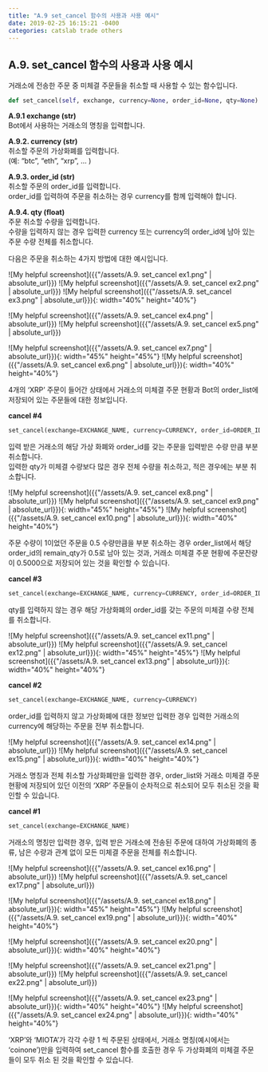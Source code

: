 ```yaml
---
title: "A.9 set_cancel 함수의 사용과 사용 예시"
date: 2019-02-25 16:15:21 -0400
categories: catslab trade others
---
```


## A.9. set_cancel 함수의 사용과 사용 예시

거래소에 전송한 주문 중 미체결 주문들을 취소할 때 사용할 수 있는 함수입니다. 

```python
def set_cancel(self, exchange, currency=None, order_id=None, qty=None):
```

__A.9.1 exchange (str)__  
Bot에서 사용하는 거래소의 명칭을 입력합니다.


__A.9.2. currency (str)__  
취소할 주문의 가상화폐를 입력합니다.  
(예: “btc”, “eth”, “xrp”, … )


__A.9.3. order_id (str)__  
취소할 주문의 order_id를 입력합니다.  
order_id를 입력하여 주문을 취소하는 경우 currency를 함께 입력해야 합니다.


__A.9.4. qty (float)__  
주문 취소할 수량을 입력합니다.  
수량을 입력하지 않는 경우 입력한 currency 또는 currency의 order_id에 남아 있는 주문 수량 전체를 취소합니다.

다음은 주문을 취소하는 4가지 방법에 대한 예시입니다. 


![My helpful screenshot]({{"/assets/A.9. set_cancel ex1.png" | absolute_url}})
![My helpful screenshot]({{"/assets/A.9. set_cancel ex2.png" | absolute_url}})
![My helpful screenshot]({{"/assets/A.9. set_cancel ex3.png" | absolute_url}}){: width="40%" height="40%"}

![My helpful screenshot]({{"/assets/A.9. set_cancel ex4.png" | absolute_url}})
![My helpful screenshot]({{"/assets/A.9. set_cancel ex5.png" | absolute_url}})


![My helpful screenshot]({{"/assets/A.9. set_cancel ex7.png" | absolute_url}}){: width="45%" height="45%"}
![My helpful screenshot]({{"/assets/A.9. set_cancel ex6.png" | absolute_url}}){: width="40%" height="40%"}


4개의 ‘XRP’ 주문이 들어간 상태에서 거래소의 미체결 주문 현황과 Bot의 order_list에 저장되어 있는 주문들에 대한 정보입니다.


__cancel #4__  
```python
set_cancel(exchange=EXCHANGE_NAME, currency=CURRENCY, order_id=ORDER_ID, qty=QUANTITY)
```

입력 받은 거래소의 해당 가상 화폐와 order_id를 갖는 주문을 입력받은 수량 만큼 부분 취소합니다.  
입력한 qty가 미체결 수량보다 많은 경우 전체 수량을 취소하고, 적은 경우에는 부분 취소합니다. 

![My helpful screenshot]({{"/assets/A.9. set_cancel ex8.png" | absolute_url}})
![My helpful screenshot]({{"/assets/A.9. set_cancel ex9.png" | absolute_url}}){: width="45%" height="45%"}
![My helpful screenshot]({{"/assets/A.9. set_cancel ex10.png" | absolute_url}}){: width="40%" height="40%"}

주문 수량이 1이었던 주문을 0.5 수량만큼을 부분 취소하는 경우 order_list에서 해당 order_id의 remain_qty가 0.5로 남아 있는 것과, 거래소 미체결 주문 현황에 주문잔량이 0.5000으로 저장되어 있는 것을 확인할 수 있습니다.


__cancel #3__  
```python
set_cancel(exchange=EXCHANGE_NAME, currency=CURRENCY, order_id=ORDER_ID)
```

qty를 입력하지 않는 경우 해당 가상화폐의 order_id를 갖는 주문의 미체결 수량 전체를 취소합니다.


![My helpful screenshot]({{"/assets/A.9. set_cancel ex11.png" | absolute_url}})
![My helpful screenshot]({{"/assets/A.9. set_cancel ex12.png" | absolute_url}}){: width="45%" height="45%"}
![My helpful screenshot]({{"/assets/A.9. set_cancel ex13.png" | absolute_url}}){: width="40%" height="40%"}


__cancel #2__  
```python
set_cancel(exchange=EXCHANGE_NAME, currency=CURRENCY)
```

order_id를 입력하지 않고 가상화폐에 대한 정보만 입력한 경우 입력한 거래소의 currency에 해당하는 주문을 전부 취소합니다.

![My helpful screenshot]({{"/assets/A.9. set_cancel ex14.png" | absolute_url}})
![My helpful screenshot]({{"/assets/A.9. set_cancel ex15.png" | absolute_url}}){: width="40%" height="40%"}

거래소 명칭과 전체 취소할 가상화폐만을 입력한 경우, order_list와 거래소 미체결 주문 현황에 저장되어 있던 이전의 ‘XRP’ 주문들이 순차적으로 취소되어 모두 취소된 것을 확인할 수 있습니다.


__cancel #1__  
```python
set_cancel(exchange=EXCHANGE_NAME)
```

거래소의 명칭만 입력한 경우, 입력 받은 거래소에 전송된 주문에 대하여 가상화폐의 종류, 남은 수량과 관계 없이 모든 미체결 주문을 전체를 취소합니다.

![My helpful screenshot]({{"/assets/A.9. set_cancel ex16.png" | absolute_url}})
![My helpful screenshot]({{"/assets/A.9. set_cancel ex17.png" | absolute_url}})

![My helpful screenshot]({{"/assets/A.9. set_cancel ex18.png" | absolute_url}}){: width="45%" height="45%"}
![My helpful screenshot]({{"/assets/A.9. set_cancel ex19.png" | absolute_url}}){: width="40%" height="40%"}

![My helpful screenshot]({{"/assets/A.9. set_cancel ex20.png" | absolute_url}}){: width="40%" height="40%"}

![My helpful screenshot]({{"/assets/A.9. set_cancel ex21.png" | absolute_url}})
![My helpful screenshot]({{"/assets/A.9. set_cancel ex22.png" | absolute_url}})

![My helpful screenshot]({{"/assets/A.9. set_cancel ex23.png" | absolute_url}}){: width="40%" height="40%"}
![My helpful screenshot]({{"/assets/A.9. set_cancel ex24.png" | absolute_url}}){: width="40%" height="40%"}

‘XRP’와 ‘MIOTA’가 각각 수량 1 씩 주문된 상태에서, 거래소 명칭(예시에서는 ‘coinone’)만을 입력하여 set_cancel 함수를 호출한 경우 두 가상화폐의 미체결 주문들이 모두 취소 된 것을 확인할 수 있습니다.


